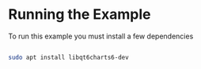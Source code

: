 # Running the Example

To run this example you must install a few dependencies

``` bash

sudo apt install libqt6charts6-dev

```
